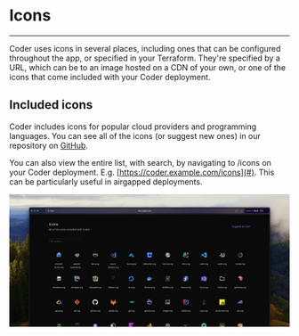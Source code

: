 # Icons

---

Coder uses icons in several places, including ones that can be configured
throughout the app, or specified in your Terraform. They're specified by a URL,
which can be to an image hosted on a CDN of your own, or one of the icons that
come included with your Coder deployment.

## Included icons

Coder includes icons for popular cloud providers and programming languages. You
can see all of the icons (or suggest new ones) in our repository on
[GitHub](https://github.com/coder/coder/tree/main/site/static/icon).

You can also view the entire list, with search, by navigating to /icons on your
Coder deployment. E.g. [https://coder.example.com/icons](#). This can be
particularly useful in airgapped deployments.

![The icon gallery](../images/icons-gallery.png)
